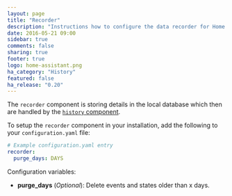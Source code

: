 ```yaml
---
layout: page
title: "Recorder"
description: "Instructions how to configure the data recorder for Home Assistant."
date: 2016-05-21 09:00
sidebar: true
comments: false
sharing: true
footer: true
logo: home-assistant.png
ha_category: "History"
featured: false
ha_release: "0.20"
---
```


The `recorder` component is storing details in the local database which then are handled by the [`history` component](/component/history/).

To setup the `recorder` component in your installation, add the following to your `configuration.yaml` file:

```yaml
# Example configuration.yaml entry
recorder:
  purge_days: DAYS
```

Configuration variables:

- **purge_days** (*Optional*): Delete events and states older than x days.

